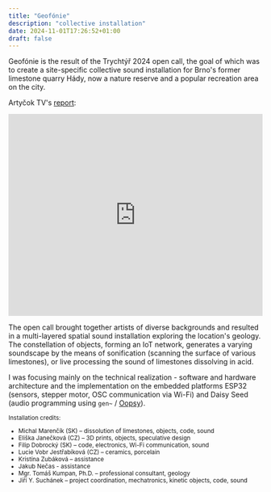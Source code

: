 ```yaml
---
title: "Geofónie"
description: "collective installation"
date: 2024-11-01T17:26:52+01:00
draft: false
---
```


Geofónie is the result of the Trychtýř 2024 open call, the goal of which was to create a site-specific collective sound installation for Brno's former limestone quarry Hády, now a nature reserve and a popular recreation area on the city.

Artyčok TV's [report](https://artycok.tv/cs/post/sonda-festival-lom-hady):

<iframe width="100%" height="400" src="https://artycok.tv/cs/embed/03dd85be-ed5b-421d-90d3-89ef4f5b2cb5" frameborder="0" allowfullscreen=""></iframe>

The open call brought together artists of diverse backgrounds and resulted in a multi-layered spatial sound installation exploring the location's geology. The constellation of objects, forming an IoT network, generates a varying soundscape by the means of sonification (scanning the surface of various limestones), or live processing the sound of limestones dissolving in acid.

I was focusing mainly on the technical realization - software and hardware architecture and the implementation on the embedded platforms ESP32 (sensors, stepper motor, OSC communication via Wi-Fi) and Daisy Seed (audio programming using `gen~` / [Oopsy](https://github.com/electro-smith/oopsy)).

<small>
Installation credits:
<ul>
<li>Michal Marenčík (SK) – dissolution of limestones, objects, code, sound  
<li>Eliška Janečková (CZ) – 3D prints, objects, speculative design  
<li>Filip Dobrocký (SK) – code, electronics, Wi-Fi communication, sound  
<li>Lucie Vobr Jestřabíková (CZ) – ceramics, porcelain  
<li>Kristína Zubáková – assistance  
<li>Jakub Nečas - assistance  
<li>Mgr. Tomáš Kumpan, Ph.D. – professional consultant, geology  
<li>Jiří Y. Suchánek – project coordination, mechatronics, kinetic objects, code, sound  
</ul>
</small>